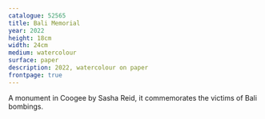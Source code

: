 ```yaml
---
catalogue: 52565
title: Bali Memorial
year: 2022
height: 18cm
width: 24cm
medium: watercolour
surface: paper
description: 2022, watercolour on paper
frontpage: true
---
```

A monument in Coogee by Sasha Reid, it commemorates the victims of Bali bombings.
